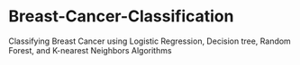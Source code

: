# Breast-Cancer-Classification
Classifying Breast Cancer using Logistic Regression, Decision tree, Random Forest, and K-nearest Neighbors Algorithms
